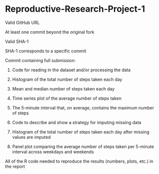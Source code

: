 # Reproductive-Research-Project-1

Valid GitHub URL 

At least one commit beyond the original fork

Valid SHA-1

SHA-1 corresponds to a specific commit

Commit containing full submission:

1. Code for reading in the dataset and/or processing the data

2. Histogram of the total number of steps taken each day

3. Mean and median number of steps taken each day

4. Time series plot of the average number of steps taken

5. The 5-minute interval that, on average, contains the maximum number of steps

6. Code to describe and show a strategy for imputing missing data

7. Histogram of the total number of steps taken each day after missing values are imputed

8. Panel plot comparing the average number of steps taken per 5-minute interval across weekdays and weekends

All of the R code needed to reproduce the results (numbers, plots, etc.) in the report
